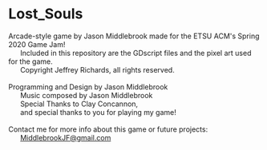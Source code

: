 # Lost_Souls
Arcade-style game by Jason Middlebrook made for the ETSU ACM's Spring 2020 Game Jam!<br>
&nbsp;&nbsp;&nbsp;&nbsp;&nbsp;&nbsp;Included in this repository are the GDscript files and the pixel art used for the game.<br>
&nbsp;&nbsp;&nbsp;&nbsp;&nbsp;&nbsp;Copyright Jeffrey Richards, all rights reserved.<br>
<br>
Programming and Design by Jason Middlebrook<br>
&nbsp;&nbsp;&nbsp;&nbsp;&nbsp;&nbsp;Music composed by Jason Middlebrook<br>
&nbsp;&nbsp;&nbsp;&nbsp;&nbsp;&nbsp;Special Thanks to Clay Concannon,<br>
&nbsp;&nbsp;&nbsp;&nbsp;&nbsp;&nbsp;and special thanks to you for playing my game!<br>
<br>
Contact me for more info about this game or future projects:<br>
&nbsp;&nbsp;&nbsp;&nbsp;&nbsp;&nbsp;MiddlebrookJF@gmail.com<br>

